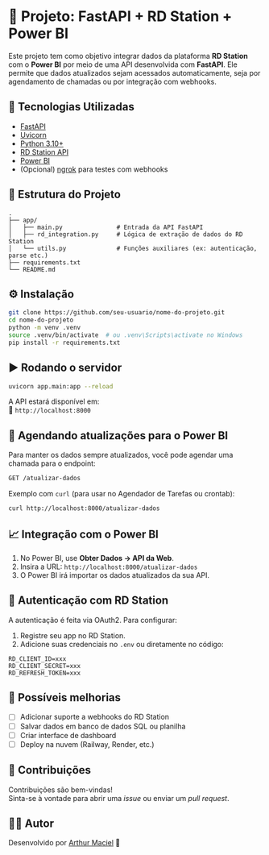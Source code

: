 # 🧠 Projeto: FastAPI + RD Station + Power BI

Este projeto tem como objetivo integrar dados da plataforma **RD Station** com o **Power BI** por meio de uma API desenvolvida com **FastAPI**. Ele permite que dados atualizados sejam acessados automaticamente, seja por agendamento de chamadas ou por integração com webhooks.

## 🚀 Tecnologias Utilizadas

- [FastAPI](https://fastapi.tiangolo.com/)
- [Uvicorn](https://www.uvicorn.org/)
- [Python 3.10+](https://www.python.org/)
- [RD Station API](https://developers.rdstation.com/)
- [Power BI](https://powerbi.microsoft.com/)
- (Opcional) [ngrok](https://ngrok.com/) para testes com webhooks

## 📂 Estrutura do Projeto

```
.
├── app/
│   ├── main.py               # Entrada da API FastAPI
│   ├── rd_integration.py     # Lógica de extração de dados do RD Station
│   └── utils.py              # Funções auxiliares (ex: autenticação, parse etc.)
├── requirements.txt
└── README.md
```

## ⚙️ Instalação

```bash
git clone https://github.com/seu-usuario/nome-do-projeto.git
cd nome-do-projeto
python -m venv .venv
source .venv/bin/activate  # ou .venv\Scripts\activate no Windows
pip install -r requirements.txt
```

## ▶️ Rodando o servidor

```bash
uvicorn app.main:app --reload
```

A API estará disponível em:  
📍 `http://localhost:8000`

## 🔁 Agendando atualizações para o Power BI

Para manter os dados sempre atualizados, você pode agendar uma chamada para o endpoint:

```bash
GET /atualizar-dados
```

Exemplo com `curl` (para usar no Agendador de Tarefas ou crontab):

```bash
curl http://localhost:8000/atualizar-dados
```

## 📈 Integração com o Power BI

1. No Power BI, use **Obter Dados → API da Web**.
2. Insira a URL: `http://localhost:8000/atualizar-dados`
3. O Power BI irá importar os dados atualizados da sua API.

## 🔐 Autenticação com RD Station

A autenticação é feita via OAuth2. Para configurar:

1. Registre seu app no RD Station.
2. Adicione suas credenciais no `.env` ou diretamente no código:

```env
RD_CLIENT_ID=xxx
RD_CLIENT_SECRET=xxx
RD_REFRESH_TOKEN=xxx
```

## 📌 Possíveis melhorias

- [ ] Adicionar suporte a webhooks do RD Station
- [ ] Salvar dados em banco de dados SQL ou planilha
- [ ] Criar interface de dashboard
- [ ] Deploy na nuvem (Railway, Render, etc.)

## 🤝 Contribuições

Contribuições são bem-vindas!  
Sinta-se à vontade para abrir uma *issue* ou enviar um *pull request*.

## 🧑‍💻 Autor

Desenvolvido por [Arthur Maciel](https://github.com/ArthurMaciell) 🚀